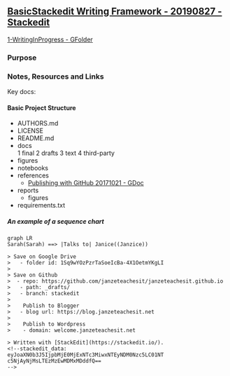 
## [BasicStackedit Writing Framework - 20190827 - Stackedit](https://drive.google.com/open?id=16UU7IX9VPWWR9Q0gPX9PgrIq7YBAY-n2)

[1-WritingInProgress - GFolder](https://drive.google.com/drive/folders/1Sq9wYOzPzrTaSoeIcBa-4X1OetmYKgLI)

### Purpose

### Notes, Resources and Links

Key docs:

#### Basic Project Structure
- AUTHORS.md  
- LICENSE  
- README.md
- docs  
  1  final
  2  drafts
  3  text
  4  third-party
- figures  
-  notebooks
-  references
   -   [Publishing with GitHub 20171021 - GDoc](https://docs.google.com/document/d/1Tu_b1oixurg9lId2z3LH_ZiLz1sH9sYD9ypdmZGwE9c/edit#heading=h.q7woux43ig0v)
- reports  
  - figures  
- requirements.txt

##### An example of a sequence chart
``` mermaid
graph LR
Sarah(Sarah) ==> |Talks to| Janice((Janzice))

> Save on Google Drive
>   - folder id: 1Sq9wYOzPzrTaSoeIcBa-4X1OetmYKgLI
>   
> Save on Github 
>  - repo: https://github.com/janzeteachesit/janzeteachesit.github.io
>   - path: _drafts/
>   - branch: stackedit
>    
>    Publish to Blogger
>   - blog url: https://blog.janzeteachesit.net
>    
>    Publish to Wordpress
>    - domain: welcome.janzeteachesit.net

> Written with [StackEdit](https://stackedit.io/).
<!--stackedit_data:
eyJoaXN0b3J5IjpbMjE0MjExNTc3MiwxNTEyNDM0Nzc5LC01NT
c5NjAyNjMsLTEzMzEwMDMxMDddfQ==
-->